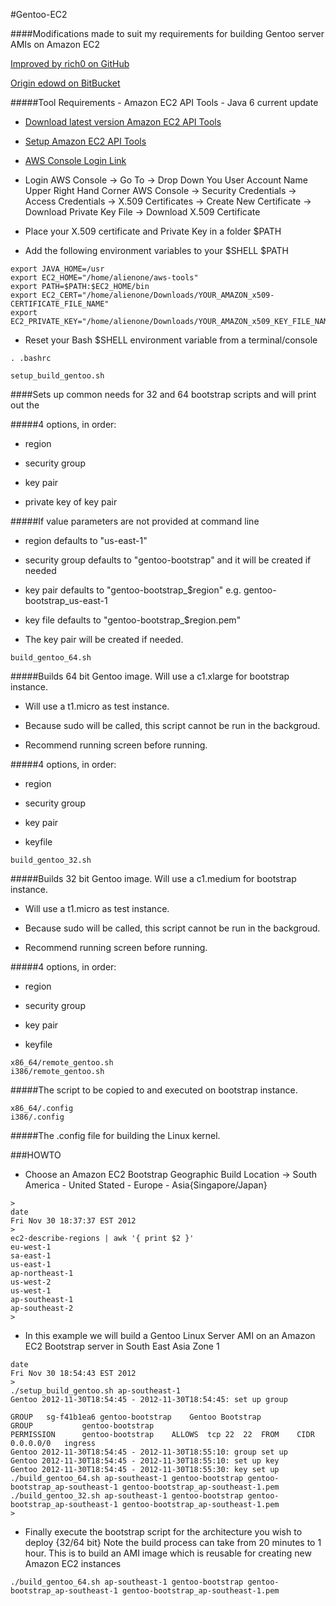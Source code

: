 #Gentoo-EC2

####Modifications made to suit my requirements for building Gentoo server AMIs on Amazon EC2

[Improved by rich0 on GitHub](http://github.com/rich0)
 
[Origin edowd on BitBucket](https://bitbucket.org/edowd)

#####Tool Requirements - Amazon EC2 API Tools - Java 6 current update 

* [Download latest version Amazon EC2 API Tools](http://docs.amazonwebservices.com/AWSEC2/latest/UserGuide/SettingUp_CommandLine.html)

* [Setup Amazon EC2 API Tools](http://docs.amazonwebservices.com/AWSEC2/latest/UserGuide/SettingUp_CommandLine.html)

* [AWS Console Login Link](http://aws.amazon.com/console/)

* Login AWS Console -> Go To -> Drop Down You User Account Name Upper Right Hand Corner AWS Console -> Security Credentials -> \
Access Credentials -> X.509 Certificates -> Create New Certificate -> Download Private Key File -> Download X.509 Certificate 

* Place your X.509 certificate and Private Key in a folder $PATH 

* Add the following environment variables to your $SHELL $PATH
```
export JAVA_HOME=/usr
export EC2_HOME="/home/alienone/aws-tools"
export PATH=$PATH:$EC2_HOME/bin
export EC2_CERT="/home/alienone/Downloads/YOUR_AMAZON_x509-CERTIFICATE_FILE_NAME"
export EC2_PRIVATE_KEY="/home/alienone/Downloads/YOUR_AMAZON_x509_KEY_FILE_NAME"
```
* Reset your Bash $SHELL environment variable from a terminal/console 
```
. .bashrc
```

```
setup_build_gentoo.sh
```

####Sets up common needs for 32 and 64 bootstrap scripts and will print out the 

#####4 options, in order:

* region

* security group

* key pair

* private key of key pair

#####If value parameters are not provided at command line

* region defaults to "us-east-1"

* security group defaults to "gentoo-bootstrap" and it will be created if needed

* key pair defaults to "gentoo-bootstrap_$region" e.g. gentoo-bootstrap_us-east-1

* key file defaults to "gentoo-bootstrap_$region.pem"

* The key pair will be created if needed.


```
build_gentoo_64.sh
```

#####Builds 64 bit Gentoo image. Will use a c1.xlarge for bootstrap instance.

* Will use a t1.micro as test instance.

* Because sudo will be called, this script cannot be run in the backgroud.

* Recommend running screen before running.

#####4 options, in order:

* region 

* security group

* key pair

* keyfile


```
build_gentoo_32.sh
```

#####Builds 32 bit Gentoo image. Will use a c1.medium for bootstrap instance.

* Will use a t1.micro as test instance.

* Because sudo will be called, this script cannot be run in the backgroud.

* Recommend running screen before running.

#####4 options, in order:

* region 

* security group

* key pair

* keyfile


```
x86_64/remote_gentoo.sh
i386/remote_gentoo.sh
```
#####The script to be copied to and executed on bootstrap instance.

```
x86_64/.config
i386/.config
```
#####The .config file for building the Linux kernel.

###HOWTO

* Choose an Amazon EC2 Bootstrap Geographic Build Location -> South America - United Stated - Europe - Asia{Singapore/Japan}

```
> 
date
Fri Nov 30 18:37:37 EST 2012
> 
ec2-describe-regions | awk '{ print $2 }'
eu-west-1
sa-east-1
us-east-1
ap-northeast-1
us-west-2
us-west-1
ap-southeast-1
ap-southeast-2
> 
```

* In this example we will build a Gentoo Linux Server AMI on an Amazon EC2 Bootstrap server in South East Asia Zone 1

```
date
Fri Nov 30 18:54:43 EST 2012
> 
./setup_build_gentoo.sh ap-southeast-1
Gentoo 2012-11-30T18:54:45 - 2012-11-30T18:54:45: set up group

GROUP	sg-f41b1ea6	gentoo-bootstrap	Gentoo Bootstrap
GROUP			gentoo-bootstrap		
PERMISSION		gentoo-bootstrap	ALLOWS	tcp	22	22	FROM	CIDR	0.0.0.0/0	ingress
Gentoo 2012-11-30T18:54:45 - 2012-11-30T18:55:10: group set up
Gentoo 2012-11-30T18:54:45 - 2012-11-30T18:55:10: set up key
Gentoo 2012-11-30T18:54:45 - 2012-11-30T18:55:30: key set up
./build_gentoo_64.sh ap-southeast-1 gentoo-bootstrap gentoo-bootstrap_ap-southeast-1 gentoo-bootstrap_ap-southeast-1.pem
./build_gentoo_32.sh ap-southeast-1 gentoo-bootstrap gentoo-bootstrap_ap-southeast-1 gentoo-bootstrap_ap-southeast-1.pem
> 
```

* Finally execute the bootstrap script for the architecture you wish to deploy {32/64 bit}
Note the build process can take from 20 minutes to 1 hour. This is to build an AMI image which is reusable for creating new 
Amazon EC2 instances

```
./build_gentoo_64.sh ap-southeast-1 gentoo-bootstrap gentoo-bootstrap_ap-southeast-1 gentoo-bootstrap_ap-southeast-1.pem
``` 
